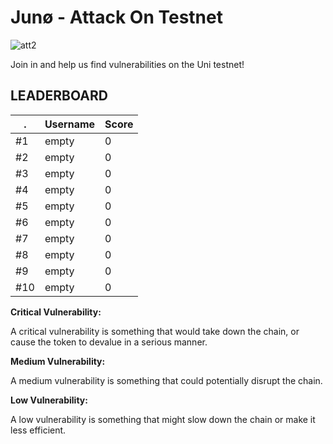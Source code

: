 # Junø - Attack On Testnet

![att2](https://user-images.githubusercontent.com/63689287/141705292-86e3daa5-5616-4cda-a03e-ffeb1e445857.png)


Join in and help us find vulnerabilities on the Uni testnet!

## LEADERBOARD

. | Username | Score
--- | --- | ---
#1 | empty | 0
#2 | empty | 0
#3 | empty | 0
#4 | empty | 0
#5 | empty | 0
#6 | empty | 0
#7 | empty | 0
#8 | empty | 0
#9 | empty | 0
#10 | empty | 0

**Critical Vulnerability:**

A critical vulnerability is something that would take down the chain, or cause the token to devalue in a serious manner.

**Medium Vulnerability:**

A medium vulnerability is something that could potentially disrupt the chain.

**Low Vulnerability:**

A low vulnerability is something that might slow down the chain or make it less efficient.

